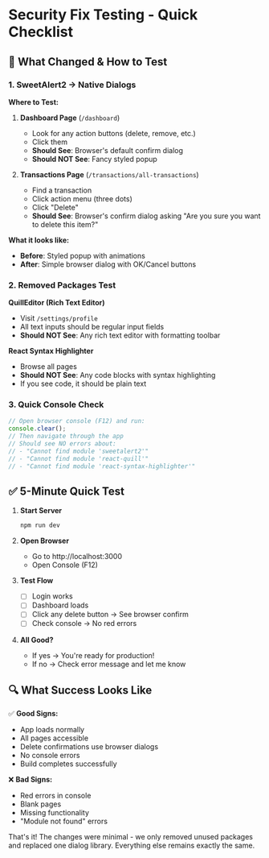 # Security Fix Testing - Quick Checklist

## 🎯 What Changed & How to Test

### 1. SweetAlert2 → Native Dialogs

**Where to Test:**
1. **Dashboard Page** (`/dashboard`)
   - Look for any action buttons (delete, remove, etc.)
   - Click them
   - **Should See**: Browser's default confirm dialog
   - **Should NOT See**: Fancy styled popup

2. **Transactions Page** (`/transactions/all-transactions`)
   - Find a transaction
   - Click action menu (three dots)
   - Click "Delete"
   - **Should See**: Browser's confirm dialog asking "Are you sure you want to delete this item?"

**What it looks like:**
- **Before**: Styled popup with animations
- **After**: Simple browser dialog with OK/Cancel buttons

### 2. Removed Packages Test

**QuillEditor (Rich Text Editor)**
- Visit `/settings/profile`
- All text inputs should be regular input fields
- **Should NOT See**: Any rich text editor with formatting toolbar

**React Syntax Highlighter**
- Browse all pages
- **Should NOT See**: Any code blocks with syntax highlighting
- If you see code, it should be plain text

### 3. Quick Console Check

```javascript
// Open browser console (F12) and run:
console.clear();
// Then navigate through the app
// Should see NO errors about:
// - "Cannot find module 'sweetalert2'"
// - "Cannot find module 'react-quill'"
// - "Cannot find module 'react-syntax-highlighter'"
```

## ✅ 5-Minute Quick Test

1. **Start Server**
   ```bash
   npm run dev
   ```

2. **Open Browser**
   - Go to http://localhost:3000
   - Open Console (F12)

3. **Test Flow**
   - [ ] Login works
   - [ ] Dashboard loads
   - [ ] Click any delete button → See browser confirm
   - [ ] Check console → No red errors

4. **All Good?**
   - If yes → You're ready for production!
   - If no → Check error message and let me know

## 🔍 What Success Looks Like

✅ **Good Signs:**
- App loads normally
- All pages accessible
- Delete confirmations use browser dialogs
- No console errors
- Build completes successfully

❌ **Bad Signs:**
- Red errors in console
- Blank pages
- Missing functionality
- "Module not found" errors

That's it! The changes were minimal - we only removed unused packages and replaced one dialog library. Everything else remains exactly the same.